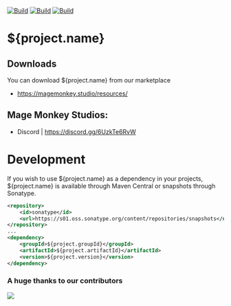 [![Build](https://github.com/promcteam/${project.artifactId}/actions/workflows/maven.yml/badge.svg?branch=main)](https://github.studio/magemonkey/promccore/packages/1203744)
[![Build](https://github.com/promcteam/${project.artifactId}/actions/workflows/release.yml/badge.svg?branch=main)](https://github.studio/magemonkey/promccore/packages/1203744)
[![Build](https://github.com/promcteam/${project.artifactId}/actions/workflows/devbuild.yml/badge.svg?branch=dev)](https://github.com/promcteam/promccore/packages/1203744)

# ${project.name}

## Downloads

You can download ${project.name} from our marketplace

* https://magemonkey.studio/resources/

## Mage Monkey Studios:

* Discord | https://discord.gg/6UzkTe6RvW

# Development

If you wish to use ${project.name} as a dependency in your projects, ${project.name} is available through Maven Central
or snapshots through Sonatype.

```xml
<repository>
    <id>sonatype</id>
    <url>https://s01.oss.sonatype.org/content/repositories/snapshots</url>
</repository>
...
<dependency>
    <groupId>${project.groupId}</groupId>
    <artifactId>${project.artifactId}</artifactId>
    <version>${project.version}</version>
</dependency>
```

### A huge thanks to our contributors

<a href="https://github.com/promcteam/${project.artifactId}/graphs/contributors">
<img src="https://contrib.rocks/image?repo=promcteam/${project.artifactId}" />
</a>